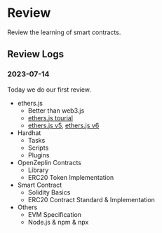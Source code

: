# Review 

Review the learning of smart contracts.

## Review Logs

### 2023-07-14

Today we do our first review.

- ethers.js
  - Better than web3.js
  - [ethers.js tourial](https://www.wtf.academy/ether-start/)
  - [ethers.js v5](https://docs.ethers.org/v5/getting-started/), [ethers.js v6](https://docs.ethers.org/v6/)
- Hardhat
  - Tasks
  - Scripts
  - Plugins
- OpenZeplin Contracts
  - Library
  - ERC20 Token Implementation
- Smart Contract
  - Solidity Basics
  - ERC20 Contract Standard & Implementation
- Others
  - EVM Specification
  - Node.js & npm & npx
